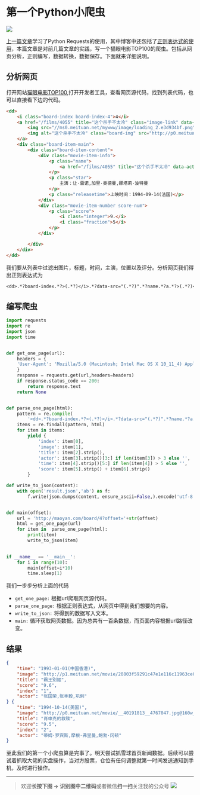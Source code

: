 # 第一个Python小爬虫


![](https://ws1.sinaimg.cn/large/c0bee4a0gy1fq6wto6ki3j20xq0io46x.jpg)

[上一篇文章](http://mp.weixin.qq.com/s/p7-LBoG8T3lQ4cKj4lg5sg)学习了Python Requests的使用，其中博客中还包括了[正则表达式的使用](https://labradors.work/2018/04/%E6%AD%A3%E5%88%99%E8%A1%A8%E8%BE%BE%E5%BC%8F%E5%AD%A6%E4%B9%A0%E7%AC%94%E8%AE%B0/%E6%8A%80%E6%9C%AF/)，本篇文章是对前几篇文章的实践，写一个猫眼电影TOP100的爬虫。包括从网页分析，正则编写，数据转换，数据保存。下面就来详细说明。

<!--more-->

## 分析网页

打开网站[猫眼电影TOP100](https://maoyan.com/board/4),打开开发者工具，查看网页源代码，找到列表代码，也可以直接看下边的代码。

```html
<dd>
    <i class="board-index board-index-4">4</i>
    <a href="/films/4055" title="这个杀手不太冷" class="image-link" data-act="boarditem-click" data-val="{movieId:4055}">
        <img src="//ms0.meituan.net/mywww/image/loading_2.e3d934bf.png" alt="" class="poster-default">
        <img alt="这个杀手不太冷" class="board-img" src="http://p0.meituan.net/movie/fc9d78dd2ce84d20e53b6d1ae2eea4fb1515304.jpg@160w_220h_1e_1c">
    </a>
    <div class="board-item-main">
        <div class="board-item-content">
            <div class="movie-item-info">
                <p class="name">
                    <a href="/films/4055" title="这个杀手不太冷" data-act="boarditem-click" data-val="{movieId:4055}">这个杀手不太冷</a>
                </p>
                <p class="star">
                    主演：让·雷诺,加里·奥德曼,娜塔莉·波特曼
                </p>
                <p class="releasetime">上映时间：1994-09-14(法国)</p>
            </div>
            <div class="movie-item-number score-num">
                <p class="score">
                    <i class="integer">9.</i>
                    <i class="fraction">5</i>
                </p>
            </div>

        </div>
    </div>
</dd>
```

我们要从列表中过滤出图片，标题，时间，主演，位置以及评分。分析网页我们得出正则表达式为

```tex
<dd>.*?board-index.*?>(.*?)</i>.*?data-src="(.*?)".*?name.*?a.*?>(.*?)</a>.*?star.*?>(.*?)</p>.*?releasetime.*?>(.*?)</p>.*?integer.*?>(.*?)</i>.*?fraction.*?>(.*?)</i>.*?</dd>
```

## 编写爬虫

```python
import requests
import re
import json
import time


def get_one_page(url):
    headers = {
    'User-Agent': 'Mozilla/5.0 (Macintosh; Intel Mac OS X 10_11_4) AppleWebKit/537.36 (KHTML, like Gecko) Chrome/52.0.2743.116 Safari/537.36'
    }
    response = requests.get(url,headers=headers)
    if response.status_code == 200:
        return response.text
    return None


def parse_one_page(html):
    pattern = re.compile(
        '<dd>.*?board-index.*?>(.*?)</i>.*?data-src="(.*?)".*?name.*?a.*?>(.*?)</a>.*?star.*?>(.*?)</p>.*?releasetime.*?>(.*?)</p>.*?integer.*?>(.*?)</i>.*?fraction.*?>(.*?)</i>.*?</dd>', re.S)
    items = re.findall(pattern, html)
    for item in items:
        yield {
            'index': item[0],
            'image': item[1],
            'title': item[2].strip(),
            'actor': item[3].strip()[3:] if len(item[3]) > 3 else '',
            'time': item[4].strip()[5:] if len(item[4]) > 5 else '',
            'score': item[5].strip() + item[6].strip()
        }

def write_to_json(content):
    with open('result.json','ab') as f:
        f.write(json.dumps(content, ensure_ascii=False,).encode('utf-8'))


def main(offset):
    url = 'http://maoyan.com/board/4?offset='+str(offset)
    html = get_one_page(url)
    for item in  parse_one_page(html):
        print(item)
        write_to_json(item)
        

if __name__ == '__main__':
    for i in range(10):
        main(offset=i*10)
        time.sleep(1)

```

我们一步步分析上面的代码

- `get_one_page:` 根据url爬取网页源代码。
- `parse_one_page:` 根据正则表达式，从网页中得到我们想要的内容。
- `write_to_json:` 将得到的数据写入文本。
- `main:` 循环获取网页数据。因为总共有一百条数据，而页面内容根据url路径改变。

## 结果

```json
{
    "time": "1993-01-01(中国香港)",
    "image": "http://p1.meituan.net/movie/20803f59291c47e1e116c11963ce019e68711.jpg@160w_220h_1e_1c",
    "title": "霸王别姬",
    "score": "9.6",
    "index": "1",
    "actor": "张国荣,张丰毅,巩俐"
} {
    "time": "1994-10-14(美国)",
    "image": "http://p0.meituan.net/movie/__40191813__4767047.jpg@160w_220h_1e_1c",
    "title": "肖申克的救赎",
    "score": "9.5",
    "index": "2",
    "actor": "蒂姆·罗宾斯,摩根·弗里曼,鲍勃·冈顿"
}
```

至此我们的第一个小爬虫算是完事了。明天尝试抓雪球首页新闻数据。后续可以尝试着抓取大佬的实盘操作，当对方股票，仓位有任何调整就第一时间发送通知到手机，及时进行操作。

-----
> 欢迎**长按下图 -> 识别图中二维码**或者微信**扫一扫**关注我的公众号
> ![](https://ws1.sinaimg.cn/large/c0bee4a0gy1fpzuv3q8ayj20w60ea11n.jpg)

